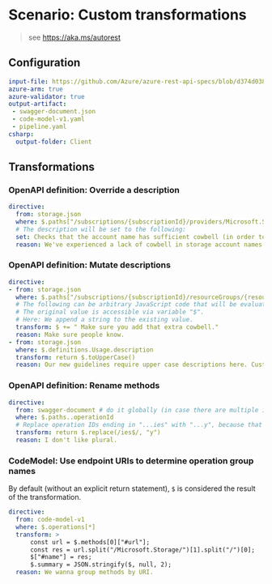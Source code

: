 # Scenario: Custom transformations

> see https://aka.ms/autorest

## Configuration

``` yaml 
input-file: https://github.com/Azure/azure-rest-api-specs/blob/d374d03801e97737ddb32e01f20513e7b2bbd9c3/arm-storage/2015-06-15/swagger/storage.json
azure-arm: true
azure-validator: true
output-artifact:
 - swagger-document.json
 - code-model-v1.yaml
 - pipeline.yaml
csharp:
  output-folder: Client
```

## Transformations

### OpenAPI definition: Override a description

``` yaml 
directive:
  from: storage.json
  where: $.paths["/subscriptions/{subscriptionId}/providers/Microsoft.Storage/checkNameAvailability"].post.description
  # The description will be set to the following:
  set: Checks that the account name has sufficient cowbell (in order to prevent fevers).
  reason: We've experienced a lack of cowbell in storage account names.
```

### OpenAPI definition: Mutate descriptions

``` yaml 
directive:
- from: storage.json
  where: $.paths["/subscriptions/{subscriptionId}/resourceGroups/{resourceGroupName}/providers/Microsoft.Storage/storageAccounts/{accountName}"].put.description
  # The following can be arbitrary JavaScript code that will be evaluated to determine the new value.
  # The original value is accessible via variable "$".
  # Here: We append a string to the existing value.
  transform: $ += " Make sure you add that extra cowbell."
  reason: Make sure people know.
- from: storage.json
  where: $.definitions.Usage.description
  transform: return $.toUpperCase()
  reason: Our new guidelines require upper case descriptions here. Customers love it.
```

### OpenAPI definition: Rename methods

``` yaml 
directive:
  from: swagger-document # do it globally (in case there are multiple input OpenAPI definitions)
  where: $.paths..operationId
  # Replace operation IDs ending in "...ies" with "...y", because that's the safest way to make stuff singular.
  transform: return $.replace(/ies$/, "y")
  reason: I don't like plural.
```

### CodeModel: Use endpoint URIs to determine operation group names

By default (without an explicit return statement), `$` is considered the result of the transformation.

``` yaml 
directive:
  from: code-model-v1
  where: $.operations[*]
  transform: >
      const url = $.methods[0]["#url"];
      const res = url.split("/Microsoft.Storage/")[1].split("/")[0];
      $["#name"] = res;
      $.summary = JSON.stringify($, null, 2);
  reason: We wanna group methods by URI.
```
